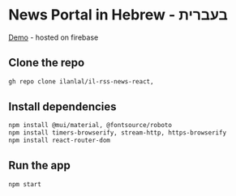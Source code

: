 # News Portal in Hebrew - בעברית

[Demo](https://react-news-portal-0.web.app/) - hosted on firebase

## Clone the repo

```bash
gh repo clone ilanlal/il-rss-news-react, 
```

## Install dependencies

```bash
npm install @mui/material, @fontsource/roboto
npm install timers-browserify, stream-http, https-browserify
npm install react-router-dom
```

## Run the app

```bash
npm start
```
